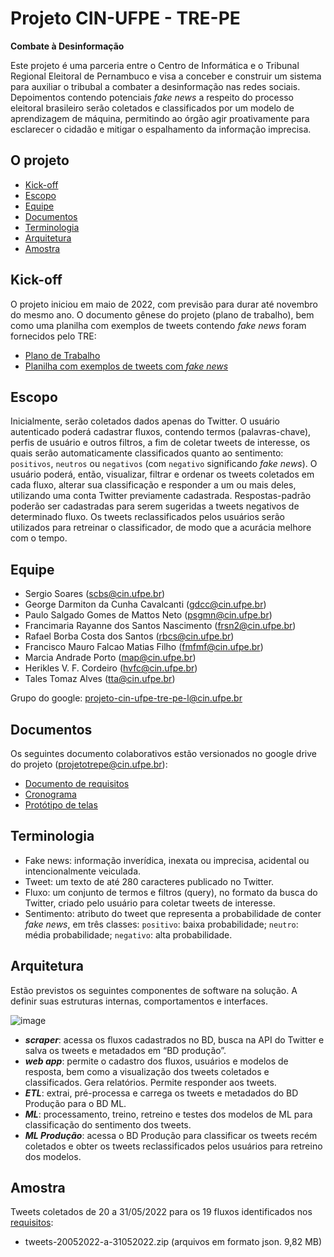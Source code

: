 # Projeto CIN-UFPE - TRE-PE

__Combate à Desinformação__

Este projeto é uma parceria entre o Centro de Informática e o Tribunal Regional Eleitoral de Pernambuco e visa a conceber e construir um sistema para auxiliar o tribubal a combater a desinformação nas redes sociais. Depoimentos contendo potenciais <i>fake news</i> a respeito do processo eleitoral brasileiro serão coletados e classificados por um modelo de aprendizagem de máquina, permitindo ao órgão agir proativamente para esclarecer o cidadão e mitigar o espalhamento da informação imprecisa.

## O projeto

- [Kick-off](#Kick-off)
- [Escopo](#Escopo)
- [Equipe](#Equipe)
- [Documentos](#Documentos)
- [Terminologia](#Terminologia)
- [Arquitetura](#Arquitetura)
- [Amostra](#Amostra)

## Kick-off

O projeto iniciou em maio de 2022, com previsão para durar até novembro do mesmo ano. O documento gênese do projeto (plano de trabalho), bem como
uma planilha com exemplos de tweets contendo <i>fake news</i> foram fornecidos pelo TRE:
- <a href="https://docs.google.com/document/d/1FFtdv7i1mJ_0aSddEmxohi7XMRdWHkMO/view" target="_blank">Plano de Trabalho</a>
- <a href="https://drive.google.com/file/d/1iw_X-tjyWAL4KPh39DY8EOV8-HQ0viPG/view" target="_blank">Planilha com exemplos de tweets com <i>fake news</i></a>

## Escopo

Inicialmente, serão coletados dados apenas do Twitter. O usuário autenticado poderá cadastrar fluxos, contendo termos (palavras-chave), perfis de usuário e outros filtros, a fim de coletar tweets de interesse, os quais serão automaticamente classificados quanto ao sentimento: `positivos`, `neutros` ou `negativos` (com `negativo` significando <i>fake news</i>). O usuário poderá, então, visualizar, filtrar e ordenar os tweets coletados em cada fluxo, alterar sua classificação e responder a um ou mais deles, utilizando uma conta Twitter previamente cadastrada. Respostas-padrão poderão ser cadastradas para serem sugeridas a tweets negativos de determinado fluxo. Os tweets reclassificados pelos usuários serão utilizados para retreinar o classificador, de modo que a acurácia melhore com o tempo.

## Equipe

- Sergio Soares (scbs@cin.ufpe.br)
- George Darmiton da Cunha Cavalcanti (gdcc@cin.ufpe.br)
- Paulo Salgado Gomes de Mattos Neto (psgmn@cin.ufpe.br)
- Francimaria Rayanne dos Santos Nascimento (frsn2@cin.ufpe.br)
- Rafael Borba Costa dos Santos (rbcs@cin.ufpe.br)
- Francisco Mauro Falcao Matias Filho (fmfmf@cin.ufpe.br)
- Marcia Andrade Porto (map@cin.ufpe.br)
- Herikles V. F. Cordeiro (hvfc@cin.ufpe.br)
- Tales Tomaz Alves (tta@cin.ufpe.br)

Grupo do google: projeto-cin-ufpe-tre-pe-l@cin.ufpe.br

## Documentos

Os seguintes documento colaborativos estão versionados no google drive do projeto (projetotrepe@cin.ufpe.br):
- <a href="https://docs.google.com/document/d/1toSEPuZElSXHxttON7wjd_zLiKlxcSwp/edit#" target="_blank">Documento de requisitos</a>
- <a href="https://docs.google.com/spreadsheets/d/1zAS5NzxOKYrU-t0ECLQkVdj4rbiYx-9b5SZSyVnDjPU/edit#gid=0" target="_blank">Cronograma</a>
- <a href="https://docs.google.com/presentation/d/1xAJx3UGdRkWQ0CfsShtBRk2zLB4aX2CA" target="_blank">Protótipo de telas</a>

## Terminologia

- Fake news: informação inverídica, inexata ou imprecisa, acidental ou intencionalmente veiculada.
- Tweet: um texto de até 280 caracteres publicado no Twitter.
- Fluxo: um conjunto de termos e filtros (query), no <a hre="https://twitter.com/search-advanced" target="_blank">formato da busca do Twitter</a>, criado pelo usuário para coletar tweets de interesse.
- Sentimento: atributo do tweet que representa a probabilidade de conter <i>fake news</i>, em três classes:
   `positivo`: baixa probabilidade;
   `neutro`: média probabilidade;
   `negativo`: alta probabilidade.

## Arquitetura

Estão previstos os seguintes componentes de software na solução. A definir suas estruturas internas, comportamentos e interfaces.

![image](https://user-images.githubusercontent.com/105316617/167894123-e139f269-26cf-45c0-99c9-c215140b6010.png)

- ___scraper___: acessa os fluxos cadastrados no BD, busca na API do Twitter e salva os tweets e metadados em “BD produção”.
- ___web app___: permite o cadastro dos fluxos, usuários e modelos de resposta, bem como a visualização dos tweets coletados e classificados. Gera relatórios. Permite responder aos tweets.
- ___ETL___: extrai, pré-processa e carrega os tweets e metadados do BD Produção para o BD ML. 
- ___ML___: processamento, treino, retreino e testes dos modelos de ML para classificação do sentimento dos tweets.
- ___ML Produção___: acessa o BD Produção para classificar os tweets recém coletados e obter os tweets reclassificados pelos usuários para retreino dos modelos.

## Amostra

Tweets coletados de 20 a 31/05/2022 para os 19 fluxos identificados nos <a href="https://docs.google.com/document/d/1toSEPuZElSXHxttON7wjd_zLiKlxcSwp/edit#" target="_blank">requisitos</a>:
- <a hre="https://drive.google.com/file/d/1TycGM7c3WVQBwBBtlJydmkgIPG7e0z-h/view?usp=sharing" target="_blank">tweets-20052022-a-31052022.zip</a> (arquivos em formato json. 9,82 MB)

